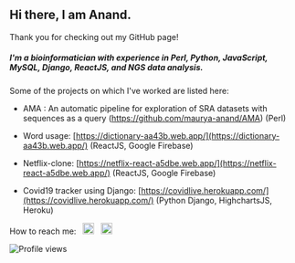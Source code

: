 ## Hi there, I am Anand.
Thank you for checking out my GitHub page! 

##### I'm a bioinformatician with experience in Perl, Python, JavaScript, MySQL, Django, ReactJS, and NGS data analysis.


Some of the projects on which I've worked are listed here:

- AMA : An automatic pipeline for exploration of SRA datasets with sequences as a query (https://github.com/maurya-anand/AMA) (Perl)

- Word usage:   [https://dictionary-aa43b.web.app/](https://dictionary-aa43b.web.app/) (ReactJS, Google Firebase)

- Netflix-clone:   [https://netflix-react-a5dbe.web.app/](https://netflix-react-a5dbe.web.app/) (ReactJS, Google Firebase)

- Covid19 tracker using Django:   [https://covidlive.herokuapp.com/](https://covidlive.herokuapp.com/) (Python Django, HighchartsJS, Heroku)

How to reach me:    &nbsp; [<img src='https://cdn.jsdelivr.net/npm/simple-icons@3.0.1/icons/linkedin.svg' alt='linkedin' height='20'>](https://www.linkedin.com/in/anand-maurya-/) &nbsp; [<img src='https://cdn.jsdelivr.net/npm/simple-icons@3.2.0/icons/googlemessages.svg' alt='github' height='20'>](<mailto:anandmaurya@hotmail.com>) 

![Profile views](https://gpvc.arturio.dev/akm0001) 

<!-- ![GitHub stats](https://github-readme-stats.vercel.app/api?username=akm0001&show_icons=true) -->
